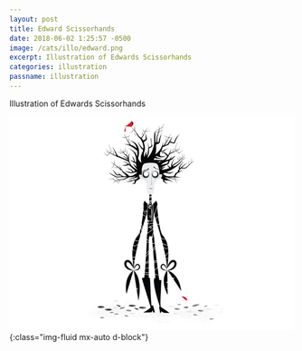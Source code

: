 ```yaml
---
layout: post
title: Edward Scissorhands
date: 2018-06-02 1:25:57 -0500
image: /cats/illo/edward.png
excerpt: Illustration of Edwards Scissorhands
categories: illustration
passname: illustration
---
```


Illustration of Edwards Scissorhands

![image-title-here](/assets/img/cats/illo/edward.png){:class="img-fluid mx-auto d-block"}
